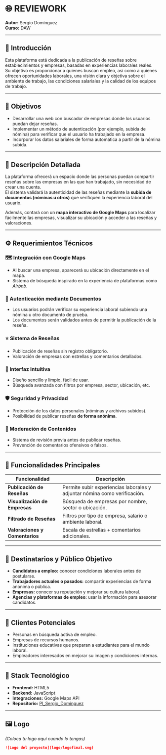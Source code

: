 # 🌐 REVIEWORK
**Autor:** Sergio Domínguez  
**Curso:** DAW  

---

## 🧩 Introducción  

Esta plataforma está dedicada a la publicación de reseñas sobre establecimientos y empresas, basadas en experiencias laborales reales.  
Su objetivo es proporcionar a quienes buscan empleo, así como a quienes ofrecen oportunidades laborales, una visión clara y objetiva sobre el ambiente de trabajo, las condiciones salariales y la calidad de los equipos de trabajo.  

---

## 🎯 Objetivos  

- Desarrollar una web con buscador de empresas donde los usuarios puedan dejar reseñas.  
- Implementar un método de autenticación (por ejemplo, subida de nómina) para verificar que el usuario ha trabajado en la empresa.  
- Incorporar los datos salariales de forma automática a partir de la nómina subida.  

---

## 🧠 Descripción Detallada  

La plataforma ofrecerá un espacio donde las personas puedan compartir reseñas sobre las empresas en las que han trabajado, sin necesidad de crear una cuenta.  
El sistema validará la autenticidad de las reseñas mediante la **subida de documentos (nóminas u otros)** que verifiquen la experiencia laboral del usuario.  

Además, contará con un **mapa interactivo de Google Maps** para localizar fácilmente las empresas, visualizar su ubicación y acceder a las reseñas y valoraciones.  

---

## ⚙️ Requerimientos Técnicos  

### 🗺️ Integración con Google Maps  
- Al buscar una empresa, aparecerá su ubicación directamente en el mapa.  
- Sistema de búsqueda inspirado en la experiencia de plataformas como *Airbnb*.  

### 🔐 Autenticación mediante Documentos  
- Los usuarios podrán verificar su experiencia laboral subiendo una nómina u otro documento de prueba.  
- Los documentos serán validados antes de permitir la publicación de la reseña.  

### ⭐ Sistema de Reseñas  
- Publicación de reseñas sin registro obligatorio.  
- Valoración de empresas con estrellas y comentarios detallados.  

### 🧭 Interfaz Intuitiva  
- Diseño sencillo y limpio, fácil de usar.  
- Búsqueda avanzada con filtros por empresa, sector, ubicación, etc.  

### 🛡️ Seguridad y Privacidad  
- Protección de los datos personales (nóminas y archivos subidos).  
- Posibilidad de publicar reseñas **de forma anónima**.  

### 🧹 Moderación de Contenidos  
- Sistema de revisión previa antes de publicar reseñas.  
- Prevención de comentarios ofensivos o falsos.  

---

## 🧰 Funcionalidades Principales  

| Funcionalidad | Descripción |
|----------------|-------------|
| **Publicación de Reseñas** | Permite subir experiencias laborales y adjuntar nómina como verificación. |
| **Visualización de Empresas** | Búsqueda de empresas por nombre, sector o ubicación. |
| **Filtrado de Reseñas** | Filtros por tipo de empresa, salario o ambiente laboral. |
| **Valoraciones y Comentarios** | Escala de estrellas + comentarios adicionales. |

---

## 👥 Destinatarios y Público Objetivo  

- **Candidatos a empleo:** conocer condiciones laborales antes de postularse.  
- **Trabajadores actuales o pasados:** compartir experiencias de forma anónima o pública.  
- **Empresas:** conocer su reputación y mejorar su cultura laboral.  
- **Agencias y plataformas de empleo:** usar la información para asesorar candidatos.  

---

## 🎯 Clientes Potenciales  

- Personas en búsqueda activa de empleo.  
- Empresas de recursos humanos.  
- Instituciones educativas que preparan a estudiantes para el mundo laboral.  
- Empleadores interesados en mejorar su imagen y condiciones internas.  

---

## 🧱 Stack Tecnológico  

- **Frontend:** HTML5  
- **Backend:** JavaScript  
- **Integraciones:** Google Maps API  
- **Repositorio:** [PI_Sergio_Dominguez](https://github.com/seergiod/PI_Sergio_Dominguez)  

---

## 🖼️ Logo  
*(Coloca tu logo aquí cuando lo tengas)*  
```markdown
![Logo del proyecto](logo/logofinal.svg)
